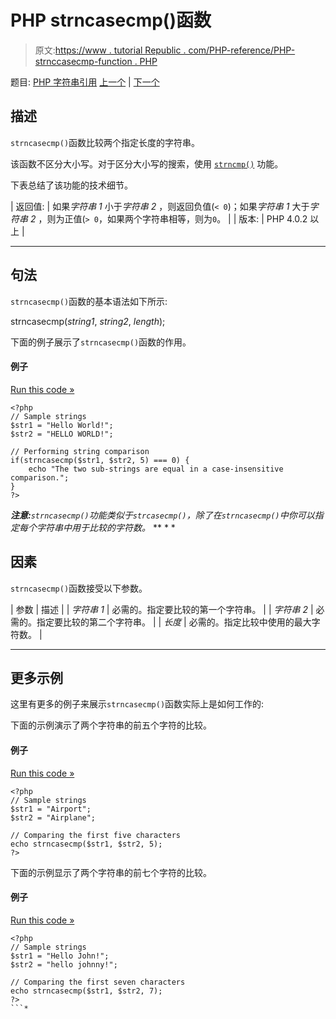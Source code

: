 # PHP strncasecmp()函数

> 原文:[https://www . tutorial Republic . com/PHP-reference/PHP-strnccasecmp-function . PHP](https://www.tutorialrepublic.com/php-reference/php-strncasecmp-function.php)

题目: [PHP 字符串引用](php-string-functions.php) [上一个](php-strnatcmp-function.php) | [下一个](php-strncmp-function.php)

## 描述

`strncasecmp()`函数比较两个指定长度的字符串。

该函数不区分大小写。对于区分大小写的搜索，使用 [`strncmp()`](php-strncmp-function.php) 功能。

下表总结了该功能的技术细节。

| 返回值: | 如果*字符串 1* 小于*字符串 2* ，则返回负值(`< 0`)；如果*字符串 1* 大于*字符串 2* ，则为正值(`> 0`，如果两个字符串相等，则为`0`。 |
| 版本: | PHP 4.0.2 以上 |

* * *

## 句法

`strncasecmp()`函数的基本语法如下所示:

strncasecmp(*string1*, *string2*, *length*);

下面的例子展示了`strncasecmp()`函数的作用。

#### 例子

[Run this code »](../codelab.php?topic=php&file=case-insensitive-version-of-strncmp "Run this code to view the output")

```
<?php
// Sample strings
$str1 = "Hello World!";
$str2 = "HELLO WORLD!";

// Performing string comparison
if(strncasecmp($str1, $str2, 5) === 0) {
    echo "The two sub-strings are equal in a case-insensitive comparison.";
}
?>
```

 ***注意:**`strncasecmp()`功能类似于`strcasecmp()`，除了在`strncasecmp()`中你可以指定每个字符串中用于比较的字符数。*  ** * *

## 因素

`strncasecmp()`函数接受以下参数。

| 参数 | 描述 |
| *字符串 1* | 必需的。指定要比较的第一个字符串。 |
| *字符串 2* | 必需的。指定要比较的第二个字符串。 |
| *长度* | 必需的。指定比较中使用的最大字符数。 |

* * *

## 更多示例

这里有更多的例子来展示`strncasecmp()`函数实际上是如何工作的:

下面的示例演示了两个字符串的前五个字符的比较。

#### 例子

[Run this code »](../codelab.php?topic=php&file=case-insensitive-string-comparison-of-first-n-characters "Run this code to view the output")

```
<?php
// Sample strings
$str1 = "Airport";
$str2 = "Airplane";

// Comparing the first five characters
echo strncasecmp($str1, $str2, 5);
?>
```

下面的示例显示了两个字符串的前七个字符的比较。

#### 例子

[Run this code »](../codelab.php?topic=php&file=case-insensitive-comparison-of-parts-of-two-strings "Run this code to view the output")

```
<?php
// Sample strings
$str1 = "Hello John!";
$str2 = "hello johnny!";

// Comparing the first seven characters
echo strncasecmp($str1, $str2, 7);
?>
```*